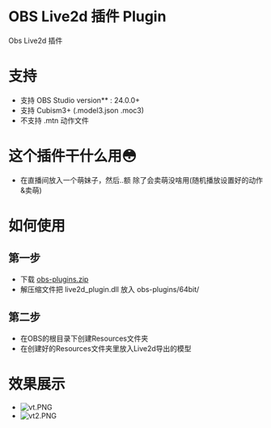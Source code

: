 # OBS Live2d 插件 Plugin
 Obs Live2d 插件
# 支持
* 支持 OBS Studio version** : 24.0.0+
* 支持 Cubism3+ (.model3.json .moc3)
* 不支持 .mtn 动作文件
# 这个插件干什么用😳
* 在直播间放入一个萌妹子，然后..额 除了会卖萌没啥用(随机播放设置好的动作&卖萌)
# 如何使用
## 第一步 
* 下载 [obs-plugins.zip ](https://github.com/a1928370421/Obs-Live2D-Plugin/blob/master/obs-plugins.zip)
* 解压缩文件把 live2d_plugin.dll 放入 obs-plugins/64bit/
## 第二步
* 在OBS的根目录下创建Resources文件夹
* 在创建好的Resources文件夹里放入Live2d导出的模型
# 效果展示
* ![vt.PNG](https://github.com/a1928370421/Obs-Live2D-Plugin/blob/master/vt.PNG)
* ![vt2.PNG](https://github.com/a1928370421/Obs-Live2D-Plugin/blob/master/vt2.PNG)
